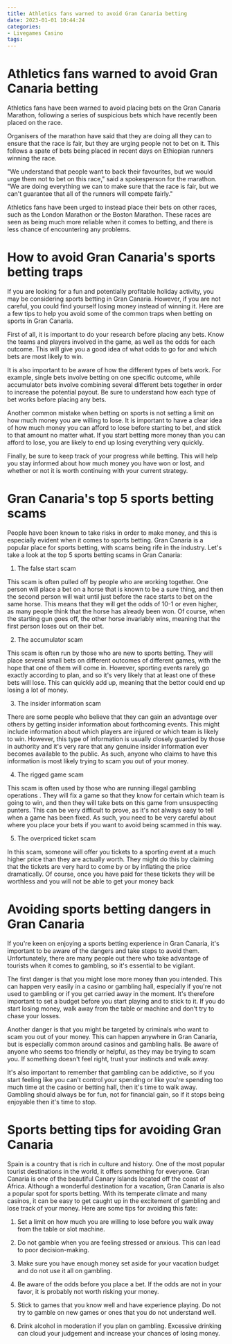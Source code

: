 ```yaml
---
title: Athletics fans warned to avoid Gran Canaria betting
date: 2023-01-01 10:44:24
categories:
- Livegames Casino
tags:
---
```



#  Athletics fans warned to avoid Gran Canaria betting
Athletics fans have been warned to avoid placing bets on the Gran Canaria Marathon, following a series of suspicious bets which have recently been placed on the race.

Organisers of the marathon have said that they are doing all they can to ensure that the race is fair, but they are urging people not to bet on it. This follows a spate of bets being placed in recent days on Ethiopian runners winning the race.

"We understand that people want to back their favourites, but we would urge them not to bet on this race," said a spokesperson for the marathon. "We are doing everything we can to make sure that the race is fair, but we can't guarantee that all of the runners will compete fairly."

Athletics fans have been urged to instead place their bets on other races, such as the London Marathon or the Boston Marathon. These races are seen as being much more reliable when it comes to betting, and there is less chance of encountering any problems.

#  How to avoid Gran Canaria's sports betting traps 

If you are looking for a fun and potentially profitable holiday activity, you may be considering sports betting in Gran Canaria. However, if you are not careful, you could find yourself losing money instead of winning it. Here are a few tips to help you avoid some of the common traps when betting on sports in Gran Canaria.

First of all, it is important to do your research before placing any bets. Know the teams and players involved in the game, as well as the odds for each outcome. This will give you a good idea of what odds to go for and which bets are most likely to win.

It is also important to be aware of how the different types of bets work. For example, single bets involve betting on one specific outcome, while accumulator bets involve combining several different bets together in order to increase the potential payout. Be sure to understand how each type of bet works before placing any bets.

Another common mistake when betting on sports is not setting a limit on how much money you are willing to lose. It is important to have a clear idea of how much money you can afford to lose before starting to bet, and stick to that amount no matter what. If you start betting more money than you can afford to lose, you are likely to end up losing everything very quickly.

Finally, be sure to keep track of your progress while betting. This will help you stay informed about how much money you have won or lost, and whether or not it is worth continuing with your current strategy.

#  Gran Canaria's top 5 sports betting scams 

People have been known to take risks in order to make money, and this is especially evident when it comes to sports betting. Gran Canaria is a popular place for sports betting, with scams being rife in the industry. Let's take a look at the top 5 sports betting scams in Gran Canaria:

1. The false start scam

This scam is often pulled off by people who are working together. One person will place a bet on a horse that is known to be a sure thing, and then the second person will wait until just before the race starts to bet on the same horse. This means that they will get the odds of 10-1 or even higher, as many people think that the horse has already been won. Of course, when the starting gun goes off, the other horse invariably wins, meaning that the first person loses out on their bet.

2. The accumulator scam

This scam is often run by those who are new to sports betting. They will place several small bets on different outcomes of different games, with the hope that one of them will come in. However, sporting events rarely go exactly according to plan, and so it's very likely that at least one of these bets will lose. This can quickly add up, meaning that the bettor could end up losing a lot of money.

3. The insider information scam

There are some people who believe that they can gain an advantage over others by getting insider information about forthcoming events. This might include information about which players are injured or which team is likely to win. However, this type of information is usually closely guarded by those in authority and it's very rare that any genuine insider information ever becomes available to the public. As such, anyone who claims to have this information is most likely trying to scam you out of your money.

4. The rigged game scam

This scam is often used by those who are running illegal gambling operations . They will fix a game so that they know for certain which team is going to win, and then they will take bets on this game from unsuspecting punters. This can be very difficult to prove, as it's not always easy to tell when a game has been fixed. As such, you need to be very careful about where you place your bets if you want to avoid being scammed in this way.

5. The overpriced ticket scam

In this scam, someone will offer you tickets to a sporting event at a much higher price than they are actually worth. They might do this by claiming that the tickets are very hard to come by or by inflating the price dramatically. Of course, once you have paid for these tickets they will be worthless and you will not be able to get your money back

#  Avoiding sports betting dangers in Gran Canaria 

If you're keen on enjoying a sports betting experience in Gran Canaria, it's important to be aware of the dangers and take steps to avoid them. Unfortunately, there are many people out there who take advantage of tourists when it comes to gambling, so it's essential to be vigilant.

The first danger is that you might lose more money than you intended. This can happen very easily in a casino or gambling hall, especially if you're not used to gambling or if you get carried away in the moment. It's therefore important to set a budget before you start playing and to stick to it. If you do start losing money, walk away from the table or machine and don't try to chase your losses.

Another danger is that you might be targeted by criminals who want to scam you out of your money. This can happen anywhere in Gran Canaria, but is especially common around casinos and gambling halls. Be aware of anyone who seems too friendly or helpful, as they may be trying to scam you. If something doesn't feel right, trust your instincts and walk away.

It's also important to remember that gambling can be addictive, so if you start feeling like you can't control your spending or like you're spending too much time at the casino or betting hall, then it's time to walk away. Gambling should always be for fun, not for financial gain, so if it stops being enjoyable then it's time to stop.

#  Sports betting tips for avoiding Gran Canaria

Spain is a country that is rich in culture and history. One of the most popular tourist destinations in the world, it offers something for everyone. Gran Canaria is one of the beautiful Canary Islands located off the coast of Africa. Although a wonderful destination for a vacation, Gran Canaria is also a popular spot for sports betting. With its temperate climate and many casinos, it can be easy to get caught up in the excitement of gambling and lose track of your money. Here are some tips for avoiding this fate:

1) Set a limit on how much you are willing to lose before you walk away from the table or slot machine.

2) Do not gamble when you are feeling stressed or anxious. This can lead to poor decision-making.

3) Make sure you have enough money set aside for your vacation budget and do not use it all on gambling.

4) Be aware of the odds before you place a bet. If the odds are not in your favor, it is probably not worth risking your money.

5) Stick to games that you know well and have experience playing. Do not try to gamble on new games or ones that you do not understand well.

6) Drink alcohol in moderation if you plan on gambling. Excessive drinking can cloud your judgement and increase your chances of losing money.